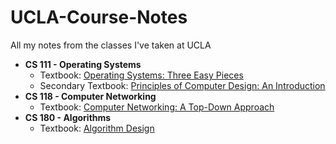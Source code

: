 # UCLA-Course-Notes
All my notes from the classes I've taken at UCLA

* **CS 111 - Operating Systems**
  - Textbook: [Operating Systems: Three Easy Pieces](http://pages.cs.wisc.edu/~remzi/OSTEP/)
  - Secondary Textbook: [Principles of Computer Design: An Introduction](https://ocw.mit.edu/resources/res-6-004-principles-of-computer-system-design-an-introduction-spring-2009/)
* **CS 118 - Computer Networking** 
  - Textbook: [Computer Networking: A Top-Down Approach](http://www.bau.edu.jo/UserPortal/UserProfile/PostsAttach/10617_1870_1.pdf)
* **CS 180 - Algorithms** 
  - Textbook: [Algorithm Design](http://184.168.171.185/BOOKS/DVD%201/Algorithm%20Design%20-%20Jon%20Kleinberg,%20Eva%20Tardos.pdf)
